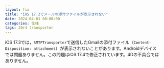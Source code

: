 ```yaml
---
layout: fix
title: "iOS 17.3でメールの添付ファイルが表示されない"
date: 2024-04-01 08:00:00
categories: 仕様
tags: 20r4 transporter
---
```


iOS 17.3では，`SMTPTransporter`で送信したGmailの添付ファイル（`Content-Disposition: attachment`）が表示されないことがあります。Androidデバイスでは問題ありません。この問題はiOS 17.4で修正されています。4Dの不具合ではありません。